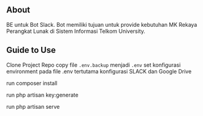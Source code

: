 ## About

BE untuk Bot Slack. Bot memiliki tujuan untuk provide kebutuhan MK Rekaya Perangkat Lunak di Sistem Informasi Telkom University.


## Guide to Use

Clone Project Repo
copy file `.env.backup` menjadi `.env`
set konfigurasi environment pada file .env tertutama konfigurasi SLACK dan Google Drive

run composer install

run php artisan key:generate

run php artisan serve

